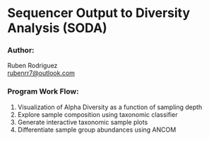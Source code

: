 # Sequencer Output to Diversity Analysis (SODA)

### Author:
Ruben Rodriguez <br>
rubenrr7@outlook.com

### Program Work Flow:
1. Visualization of Alpha Diversity as a function of sampling depth
2. Explore sample composition using taxonomic classifier
3. Generate interactive taxonomic sample plots 
4. Differentiate sample group abundances using ANCOM
